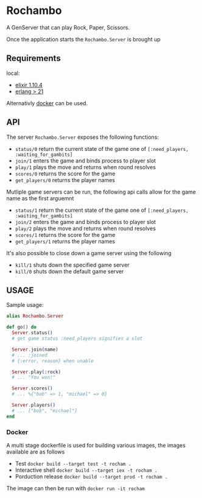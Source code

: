 # Rochambo

A GenServer that can play Rock, Paper, Scissors.

Once the application starts the `Rochambo.Server` is brought up

## Requirements

local:

- [elixir 1.10.4](https://elixir-lang.org/install.html)
- [erlang > 21](https://www.erlang.org/downloads)

Alternativly [docker](https://docs.docker.com/get-docker/) can be used.

## API

The server `Rochambo.Server` exposes the following functions:

- `status/0` return the current state of the game one of `[:need_players, :waiting_for_gambits]`
- `join/1` enters the game and binds process to player slot
- `play/1` plays the move and returns when round resolves
- `scores/0` returns the score for the game
- `get_players/0` returns the player names

Mutliple game servers can be run, the following api calls allow for the game name as the first arguemnt

- `status/1` return the current state of the game one of `[:need_players, :waiting_for_gambits]`
- `join/2` enters the game and binds process to player slot
- `play/2` plays the move and returns when round resolves
- `scores/1` returns the score for the game
- `get_players/1` returns the player names

It's also possible to close down a game server using the following

- `kill/1` shuts down the specified game server
- `kill/0` shuts down the default game server

## USAGE

Sample usage:

```elixir
alias Rochambo.Server

def go() do
  Server.status()
  # get game status :need_players signifies a slot

  Server.join(name)
  # ... :joined
  # {:error, reason} when unable

  Server.play(:rock)
  # ... "You won!"

  Server.scores()
  # ... %{"bob" => 1, "michael" => 0}

  Server.players()
  # ... ["bob", "michael"]
end
```

### Docker

A multi stage dockerfile is used for building various images,
the images available are as follows

- Test `docker build --target test -t rocham .`
- Interactive shell `docker build --target iex -t rocham .`
- Porduction release `docker build --target prod -t rocham .`

The image can then be run with `docker run -it rocham`
